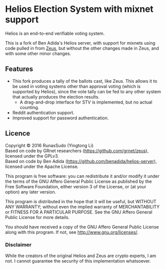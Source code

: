 # Helios Election System with mixnet support

Helios is an end-to-end verifiable voting system.

This is a fork of Ben Adida's Helios server, with support for mixnets using code pulled in from [Zeus](https://github.com/grnet/zeus), but without the other changes made in Zeus, and with some other minor changes.

## Features

* This fork produces a tally of the ballots cast, like Zeus. This allows it to be used in voting systems other than approval voting (which is supported by Helios), since the vote tally can be fed to any other system that actually produces the election results.
  * A drag-and-drop interface for STV is implemented, but no actual counting.
* Reddit authentication support.
* Improved support for password authentication.

## Licence

Copyright © 2016 RunasSudo (Yingtong Li)    
Based on code by GRnet researchers (https://github.com/grnet/zeus), licensed under the GPLv3.    
Based on code by Ben Adida (https://github.com/benadida/helios-server), licensed under the Apache License.

This program is free software: you can redistribute it and/or modify
it under the terms of the GNU Affero General Public License as published by
the Free Software Foundation, either version 3 of the License, or
(at your option) any later version.

This program is distributed in the hope that it will be useful,
but WITHOUT ANY WARRANTY; without even the implied warranty of
MERCHANTABILITY or FITNESS FOR A PARTICULAR PURPOSE.  See the
GNU Affero General Public License for more details.

You should have received a copy of the GNU Affero General Public License
along with this program.  If not, see <http://www.gnu.org/licenses/>.

### Disclaimer

While the creators of the original Helios and Zeus are crypto experts, I am not. I cannot guarantee the security of this implementation whatsoever.
